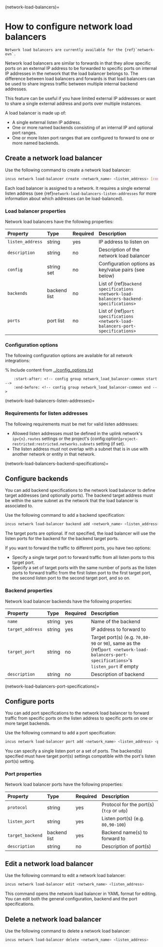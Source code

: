 (network-load-balancers)=
# How to configure network load balancers

```{note}
Network load balancers are currently available for the {ref}`network-ovn`.
```

Network load balancers are similar to forwards in that they allow specific ports on an external IP address to be forwarded to specific ports on internal IP addresses in the network that the load balancer belongs to. The difference between load balancers and forwards is that load balancers can be used to share ingress traffic between multiple internal backend addresses.

This feature can be useful if you have limited external IP addresses or want to share a single external address and ports over multiple instances.

A load balancer is made up of:

- A single external listen IP address.
- One or more named backends consisting of an internal IP and optional port ranges.
- One or more listen port ranges that are configured to forward to one or more named backends.

## Create a network load balancer

Use the following command to create a network load balancer:

```bash
incus network load-balancer create <network_name> <listen_address> [configuration_options...]
```

Each load balancer is assigned to a network.
It requires a single external listen address (see {ref}`network-load-balancers-listen-addresses` for more information about which addresses can be load-balanced).

### Load balancer properties

Network load balancers have the following properties:

Property         | Type         | Required | Description
:--              | :--          | :--      | :--
`listen_address` | string       | yes      | IP address to listen on
`description`    | string       | no       | Description of the network load balancer
`config`         | string set   | no       | Configuration options as key/value pairs (see below)
`backends`       | backend list | no       | List of {ref}`backend specifications <network-load-balancers-backend-specifications>`
`ports`          | port list    | no       | List of {ref}`port specifications <network-load-balancers-port-specifications>`

### Configuration options

The following configuration options are available for all network integrations:

% Include content from [../config_options.txt](../config_options.txt)
```{include} ../config_options.txt
    :start-after: <!-- config group network_load_balancer-common start -->
    :end-before: <!-- config group network_load_balancer-common end -->
```

(network-load-balancers-listen-addresses)=
### Requirements for listen addresses

The following requirements must be met for valid listen addresses:

- Allowed listen addresses must be defined in the uplink network's `ipv{n}.routes` settings or the project's {config:option}`project-restricted:restricted.networks.subnets` setting (if set).
- The listen address must not overlap with a subnet that is in use with another network or entity in that network.

(network-load-balancers-backend-specifications)=
## Configure backends

You can add backend specifications to the network load balancer to define target addresses (and optionally ports).
The backend target address must be within the same subnet as the network that the load balancer is associated to.

Use the following command to add a backend specification:

```bash
incus network load-balancer backend add <network_name> <listen_address> <backend_name> <listen_ports> <target_address> [<target_ports>]
```

The target ports are optional.
If not specified, the load balancer will use the listen ports for the backend for the backend target ports.

If you want to forward the traffic to different ports, you have two options:

- Specify a single target port to forward traffic from all listen ports to this target port.
- Specify a set of target ports with the same number of ports as the listen ports to forward traffic from the first listen port to the first target port, the second listen port to the second target port, and so on.

### Backend properties

Network load balancer backends have the following properties:

Property          | Type       | Required | Description
:--               | :--        | :--      | :--
`name`            | string     | yes      | Name of the backend
`target_address`  | string     | yes      | IP address to forward to
`target_port`     | string     | no       | Target port(s) (e.g. `70,80-90` or `90`), same as the {ref}`port <network-load-balancers-port-specifications>`'s `listen_port` if empty
`description`     | string     | no       | Description of backend

(network-load-balancers-port-specifications)=
## Configure ports

You can add port specifications to the network load balancer to forward traffic from specific ports on the listen address to specific ports on one or more target backends.

Use the following command to add a port specification:

```bash
incus network load-balancer port add <network_name> <listen_address> <protocol> <listen_ports> <backend_name>[,<backend_name>...]
```

You can specify a single listen port or a set of ports.
The backend(s) specified must have target port(s) settings compatible with the port's listen port(s) setting.

### Port properties

Network load balancer ports have the following properties:

Property          | Type         | Required | Description
:--               | :--          | :--      | :--
`protocol`        | string       | yes      | Protocol for the port(s) (`tcp` or `udp`)
`listen_port`     | string       | yes      | Listen port(s) (e.g. `80,90-100`)
`target_backend`  | backend list | yes      | Backend name(s) to forward to
`description`     | string       | no       | Description of port(s)

## Edit a network load balancer

Use the following command to edit a network load balancer:

```bash
incus network load-balancer edit <network_name> <listen_address>
```

This command opens the network load balancer in YAML format for editing.
You can edit both the general configuration, backend and the port specifications.

## Delete a network load balancer

Use the following command to delete a network load balancer:

```bash
incus network load-balancer delete <network_name> <listen_address>
```
